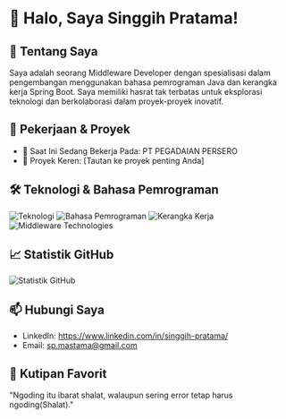 # 👋 Halo, Saya Singgih Pratama!

## 🚀 Tentang Saya

Saya adalah seorang Middleware Developer dengan spesialisasi dalam pengembangan menggunakan bahasa pemrograman Java dan kerangka kerja Spring Boot. Saya memiliki hasrat tak terbatas untuk eksplorasi teknologi dan berkolaborasi dalam proyek-proyek inovatif.

## 💼 Pekerjaan & Proyek

- 🌱 Saat Ini Sedang Bekerja Pada: PT PEGADAIAN PERSERO
- 🚀 Proyek Keren: [Tautan ke proyek penting Anda]

## 🛠️ Teknologi & Bahasa Pemrograman

![Teknologi](https://img.shields.io/badge/Teknologi-Java,%20SQL,%20Spring%20Boot,%20Apache%20Kafka,%20Docker,%20OpenShift,%20Jenkins,%20SonarQube,%20WebMethods,%20IntelliJ%20IDEA,%20Git,%20DBeaver,%20Postman,%20Gitlab,%20VS%20Code,%20MongoDB-ff69b4?style=flat&logo=java&logoColor=white)
![Bahasa Pemrograman](https://img.shields.io/badge/Bahasa-Java,%20SQL-007396?style=flat&logo=java&logoColor=white)
![Kerangka Kerja](https://img.shields.io/badge/Kerangka%20Kerja-Spring%20Boot-6DB33F?style=flat&logo=spring&logoColor=white)
![Middleware Technologies](https://img.shields.io/badge/Middleware%20Technologies-Apache%20Kafka,%20Docker,%20OpenShift,%20Jenkins,%20SonarQube,%20WebMethods-008080?style=flat)

## 📈 Statistik GitHub

![Statistik GitHub](https://github-readme-stats.vercel.app/api?username=mastama&show_icons=true&theme=radical)

## 📫 Hubungi Saya

- LinkedIn: https://www.linkedin.com/in/singgih-pratama/
- Email: sp.mastama@gmail.com

## 🎯 Kutipan Favorit

"Ngoding itu ibarat shalat, walaupun sering error tetap harus ngoding(Shalat)."

